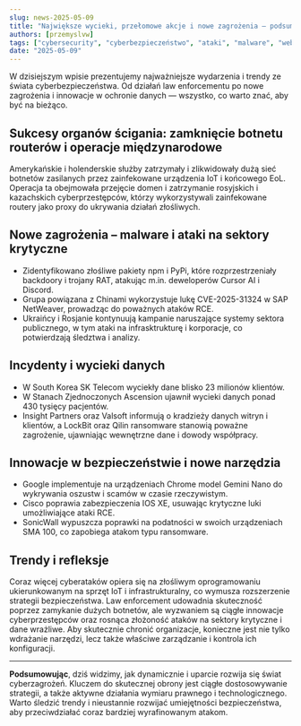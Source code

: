 ```yaml
---
slug: news-2025-05-09
title: "Największe wycieki, przełomowe akcje i nowe zagrożenia – podsumowanie dnia 2025-05-09!"
authors: [przemyslvw]
tags: ["cybersecurity", "cyberbezpieczeństwo", "ataki", "malware", "web-security", "webapp"]
date: "2025-05-09"
---
```


W dzisiejszym wpisie prezentujemy najważniejsze wydarzenia i trendy ze świata cyberbezpieczeństwa. Od działań law enforcementu po nowe zagrożenia i innowacje w ochronie danych — wszystko, co warto znać, aby być na bieżąco.

## Sukcesy organów ścigania: zamknięcie botnetu routerów i operacje międzynarodowe
Amerykańskie i holenderskie służby zatrzymały i zlikwidowały dużą sieć botnetów zasilanych przez zainfekowane urządzenia IoT i końcowego EoL. Operacja ta obejmowała przejęcie domen i zatrzymanie rosyjskich i kazachskich cyberprzestępców, którzy wykorzystywali zainfekowane routery jako proxy do ukrywania działań złośliwych.

## Nowe zagrożenia – malware i ataki na sektory krytyczne
- Zidentyfikowano złośliwe pakiety npm i PyPi, które rozprzestrzeniały backdoory i trojany RAT, atakując m.in. deweloperów Cursor AI i Discord.
- Grupa powiązana z Chinami wykorzystuje lukę CVE-2025-31324 w SAP NetWeaver, prowadząc do poważnych ataków RCE.
- Ukraińcy i Rosjanie kontynuują kampanie naruszające systemy sektora publicznego, w tym ataki na infrasktrukturę i korporacje, co potwierdzają śledztwa i analizy.

## Incydenty i wycieki danych
- W South Korea SK Telecom wyciekły dane blisko 23 milionów klientów.
- W Stanach Zjednoczonych Ascension ujawnił wycieki danych ponad 430 tysięcy pacjentów.
- Insight Partners oraz Valsoft informują o kradzieży danych witryn i klientów, a LockBit oraz Qilin ransomware stanowią poważne zagrożenie, ujawniając wewnętrzne dane i dowody współpracy.

## Innowacje w bezpieczeństwie i nowe narzędzia
- Google implementuje na urządzeniach Chrome model Gemini Nano do wykrywania oszustw i scamów w czasie rzeczywistym.
- Cisco poprawia zabezpieczenia IOS XE, usuwając krytyczne luki umożliwiające ataki RCE.
- SonicWall wypuszcza poprawki na podatności w swoich urządzeniach SMA 100, co zapobiega atakom typu ransomware.

## Trendy i refleksje
Coraz więcej cyberataków opiera się na złośliwym oprogramowaniu ukierunkowanym na sprzęt IoT i infrastrukturalny, co wymusza rozszerzenie strategii bezpieczeństwa. Law enforcement udowadnia skuteczność poprzez zamykanie dużych botnetów, ale wyzwaniem są ciągłe innowacje cyberprzestępców oraz rosnąca złożoność ataków na sektory krytyczne i dane wrażliwe. Aby skutecznie chronić organizacje, konieczne jest nie tylko wdrażanie narzędzi, lecz także właściwe zarządzanie i kontrola ich konfiguracji.

---

**Podsumowując**, dziś widzimy, jak dynamicznie i uparcie rozwija się świat cyberzagrożeń. Kluczem do skutecznej obrony jest ciągłe dostosowywanie strategii, a także aktywne działania wymiaru prawnego i technologicznego. Warto śledzić trendy i nieustannie rozwijać umiejętności bezpieczeństwa, aby przeciwdziałać coraz bardziej wyrafinowanym atakom.
